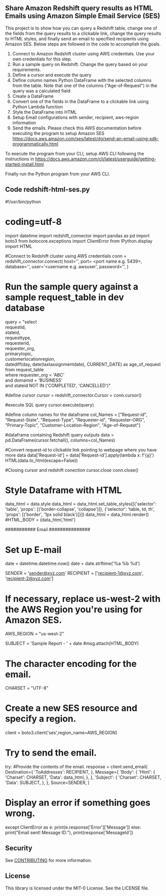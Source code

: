 ## Share Amazon Redshift query results as HTML Emails using Amazon Simple Email Service (SES)

This project is to show how you can query a Redshift table, change one of the fields from the query results to a clickable link, change the query results to HTML styles, and finally send an email to specified recipients using Amazon SES. Below steps are followed in the code to accomplish the goals.
1.	Connect to Amazon Redshift cluster using AWS credentials. Use your own credentials for this step.
2.	Run a sample query on Redshift. Change the query based on your requirements. 
3.	Define a cursor and execute the query
4.	Define column names Python DataFrame with the selected columns from the table. Note that one of the columns ("Age-of-Request") in the query was a calculated field 
5.	Create a DataFrame
6.	Convert one of the fields in the DataFrame to a clickable link using Python Lambda function
7.	Style the DataFrame into HTML
8.	Setup Email configurations with sender, recipient, aws-region information
9.	Send the emails. Please check this AWS documentation before executing the program to setup Amazon SES https://docs.aws.amazon.com/ses/latest/dg/send-an-email-using-sdk-programmatically.html 

To execute the program from your CLI, setup AWS CLI following the instructions in https://docs.aws.amazon.com/cli/latest/userguide/getting-started-install.html 

Finally run the Python program from your AWS CLI.

## Code redshift-html-ses.py
#!/usr/bin/python
# coding=utf-8
import datetime
import redshift_connector
import pandas as pd
import boto3
from botocore.exceptions import ClientError
from IPython.display import HTML

#Connect to Redshift cluster using AWS credentials
conn = redshift_connector.connect(
            host='<redshift-host-name>',
            port= <port name e.g. 5439>,
	        database='<db name e.g. dev>',
            user='<username e.g. awsuser',
            password='<Redshift user password>',
            )

# Run the sample query against a sample request_table in dev database
query = "select \
         requestid, \
         stateid, \
         requesttype, \
         requesterid, \
         requester_org, \
         primarytopic, \
         customerlocationregion, \
         datediff(day, date(lastassignmentdate), CURRENT_DATE) as age_of_request \
         from request_table \
         where requester_org = 'ABC' \
         and domainid = 'BUSINESS' \
         and stateid NOT IN ('COMPLETED', 'CANCELLED')"


#define cursor
cursor = redshift_connector.Cursor = conn.cursor()

#execute SQL query
cursor.execute(query)

#define column names for the dataframe
col_Names = ["Request-id", "Request-State", "Request-Type", "Requester-id", "Requester-ORG", "Primary-Topic", "Customer-Location-Region", "Age-of-Request"]

#dataframe containing Redshift query outputs
data = pd.DataFrame(cursor.fetchall(), columns=col_Names)

#Convert request-id to clickable link pointing to webpage where you have more data
data['Request-id'] = data['Request-id'].apply(lambda x: f'<a href="https://example.com/request/{x}">{x}</a>')
HTML(data.to_html(escape=False))

#Closing cursor and redshift conection
cursor.close
conn.close()

# Style Dataframe with HTML
data_html = data.style
data_html = data_html.set_table_styles([{'selector': 'table', 'props': [('border-collapse', 'collapse')]}, {'selector': 'table, td, th', 'props': [('border', '1px solid black')]}])
data_html = data_html.render()
#HTML_BODY = (data_html,'html')

########### Email ###############
# Set up E-mail

date = datetime.datetime.now()
date = date.strftime('%a %b %d')

SENDER = 'sender@xyz.com'
RECIPIENT = ['recipient-1@xyz.com', 'recipient-2@xyz.com']

# If necessary, replace us-west-2 with the AWS Region you're using for Amazon SES.
AWS_REGION = "us-west-2"

SUBJECT = 'Sample Report - ' + date
#msg.attach(HTML_BODY)

# The character encoding for the email.
CHARSET = "UTF-8"
# Create a new SES resource and specify a region.
client = boto3.client('ses',region_name=AWS_REGION)

# Try to send the email.
try:
    #Provide the contents of the email.
    response = client.send_email(
        Destination={
            'ToAddresses': RECIPIENT,
        },
        Message={
            'Body': {
                'Html': {
                    'Charset': CHARSET,
                    'Data': data_html,
                },
            },
            'Subject': {
                'Charset': CHARSET,
                'Data': SUBJECT,
            },
        },
        Source=SENDER,
    )
# Display an error if something goes wrong.
except ClientError as e:
    print(e.response['Error']['Message'])
else:
    print("Email sent! Message ID:"),
    print(response['MessageId'])


## Security

See [CONTRIBUTING](CONTRIBUTING.md#security-issue-notifications) for more information.

## License

This library is licensed under the MIT-0 License. See the LICENSE file.

